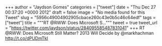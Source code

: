 
+++
author = "Jaydson Gomes"
categories = ["tweet"]
date = "Thu Dec 27 00:37:20 +0000 2012"
draft = false
image = "No media found for this Tweet"
slug = "5956c49004902905cbace260c43e0b5c46c64edf"
tags = ["tweet"]
title = """RT @RWW: Does Microsoft S..."""
tweet = true
tweet_url = "https://twitter.com/jaydson/status/284095585487831041"
+++
RT @RWW: Does Microsoft Still Matter? 2013 Will Decide by @markhachman http://t.co/dPUDmTkI
